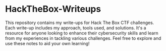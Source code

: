 # HackTheBox-Writeups
This repository contains my write-ups for Hack The Box CTF challenges. Each write-up includes my approach, tools used, and solutions. It's a resource for anyone looking to enhance their cybersecurity skills and learn from my experiences in tackling various challenges. Feel free to explore and use these notes to aid your own learning!
